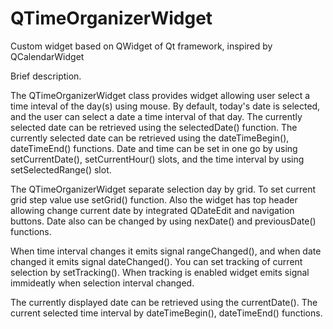 # QTimeOrganizerWidget
Custom widget based on QWidget of Qt framework, inspired by QCalendarWidget

Brief description.

The QTimeOrganizerWidget class provides widget allowing user select a time inteval of the day(s) using mouse. By default, today's date is selected, and the user can select a date a time interval of that day. The currently selected date can be retrieved using the selectedDate() function. The currently selected date can be retrieved using the dateTimeBegin(), dateTimeEnd() functions. Date and time can be set in one go by using setCurrentDate(), setCurrentHour() slots, and the time interval by using setSelectedRange() slot.

The QTimeOrganizerWidget separate selection day by grid. To set current grid step value use setGrid() function. 
Also the widget has top header allowing change current date by integrated QDateEdit and navigation buttons. Date also can be changed by using nexDate() and previousDate() functions.

When time interval changes it emits signal rangeChanged(), and when date changed it emits signal dateChanged().
You can set tracking of current selection by setTracking(). When tracking is enabled widget emits signal immideatly when selection interval changed.

The currently displayed date can be retrieved using the currentDate().
The current selected time interval by dateTimeBegin(), dateTimeEnd() functions. 
